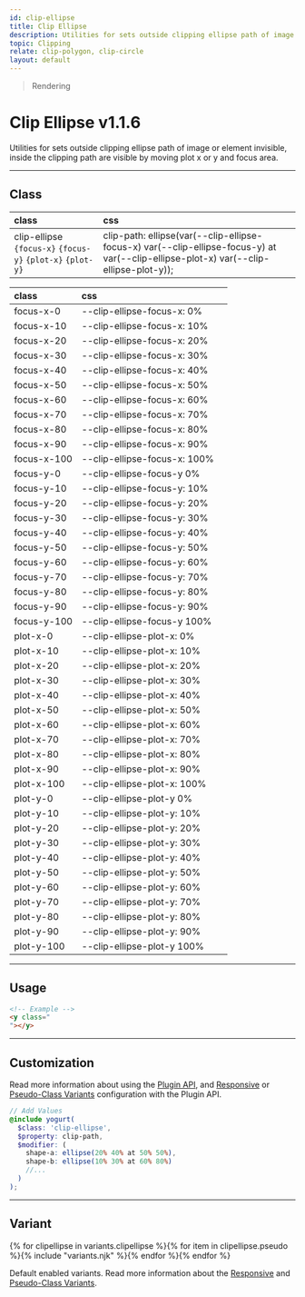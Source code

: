 ```yaml
---
id: clip-ellipse
title: Clip Ellipse
description: Utilities for sets outside clipping ellipse path of image or element invisible, inside the clipping path are visible by moving plot x or y and focus area.
topic: Clipping
relate: clip-polygon, clip-circle
layout: default
---
```


> Rendering

# Clip Ellipse <span class="ml-1 px-2 py-1 text-sm text-gray-600 (dark)text-charcoal-100 bg-gray-300 (dark)bg-gray-600">v1.1.6</span>

Utilities for sets outside clipping ellipse path of image or element invisible, inside the clipping path are visible by moving plot x or y and focus area.

---

## Class

| <span class="px-3 py-1 text-white (dark)text-charcoal-100 bg-charcoal-100 (dark)bg-gray-600 rounded-full">class</span> | <span class="px-3 py-1 text-white (dark)text-charcoal-100 bg-charcoal-100 (dark)bg-gray-600 rounded-full">css</span> |
|:--|:--|
| clip-ellipse `{focus-x}` `{focus-y}` `{plot-x}` `{plot-y}` | clip-path: ellipse(var(--clip-ellipse-focus-x) var(--clip-ellipse-focus-y) at var(--clip-ellipse-plot-x) var(--clip-ellipse-plot-y)); |

| <span class="px-3 py-1 text-white (dark)text-charcoal-100 bg-charcoal-100 (dark)bg-gray-600 rounded-full">class</span> | <span class="px-3 py-1 text-white (dark)text-charcoal-100 bg-charcoal-100 (dark)bg-gray-600 rounded-full">css</span> | |
|:--|:--|:-:|
| focus-x-0 | --clip-ellipse-focus-x: 0% | |
| focus-x-10 | --clip-ellipse-focus-x: 10% | |
| focus-x-20 | --clip-ellipse-focus-x: 20% | |
| focus-x-30 | --clip-ellipse-focus-x: 30% | |
| focus-x-40 | --clip-ellipse-focus-x: 40% | |
| focus-x-50 | --clip-ellipse-focus-x: 50% | |
| focus-x-60 | --clip-ellipse-focus-x: 60% | |
| focus-x-70 | --clip-ellipse-focus-x: 70% | |
| focus-x-80 | --clip-ellipse-focus-x: 80% | |
| focus-x-90 | --clip-ellipse-focus-x: 90% | |
| focus-x-100 | --clip-ellipse-focus-x: 100% | |
| focus-y-0 | --clip-ellipse-focus-y 0% | |
| focus-y-10 | --clip-ellipse-focus-y: 10% | |
| focus-y-20 | --clip-ellipse-focus-y: 20% | |
| focus-y-30 | --clip-ellipse-focus-y: 30% | |
| focus-y-40 | --clip-ellipse-focus-y: 40% | |
| focus-y-50 | --clip-ellipse-focus-y: 50% | |
| focus-y-60 | --clip-ellipse-focus-y: 60% | |
| focus-y-70 | --clip-ellipse-focus-y: 70% | |
| focus-y-80 | --clip-ellipse-focus-y: 80% | |
| focus-y-90 | --clip-ellipse-focus-y: 90% | |
| focus-y-100 | --clip-ellipse-focus-y 100% | |
| plot-x-0 | --clip-ellipse-plot-x: 0% | |
| plot-x-10 | --clip-ellipse-plot-x: 10% | |
| plot-x-20 | --clip-ellipse-plot-x: 20% | |
| plot-x-30 | --clip-ellipse-plot-x: 30% | |
| plot-x-40 | --clip-ellipse-plot-x: 40% | |
| plot-x-50 | --clip-ellipse-plot-x: 50% | |
| plot-x-60 | --clip-ellipse-plot-x: 60% | |
| plot-x-70 | --clip-ellipse-plot-x: 70% | |
| plot-x-80 | --clip-ellipse-plot-x: 80% | |
| plot-x-90 | --clip-ellipse-plot-x: 90% | |
| plot-x-100 | --clip-ellipse-plot-x: 100% | |
| plot-y-0 | --clip-ellipse-plot-y 0% | |
| plot-y-10 | --clip-ellipse-plot-y: 10% | |
| plot-y-20 | --clip-ellipse-plot-y: 20% | |
| plot-y-30 | --clip-ellipse-plot-y: 30% | |
| plot-y-40 | --clip-ellipse-plot-y: 40% | |
| plot-y-50 | --clip-ellipse-plot-y: 50% | |
| plot-y-60 | --clip-ellipse-plot-y: 60% | |
| plot-y-70 | --clip-ellipse-plot-y: 70% | |
| plot-y-80 | --clip-ellipse-plot-y: 80% | |
| plot-y-90 | --clip-ellipse-plot-y: 90% | |
| plot-y-100 | --clip-ellipse-plot-y 100% | |

---

## Usage

<y class="px-4 mt-2 mb-56 mx-auto w-64">

</y>

```html
<!-- Example -->
<y class="
"></y>
```

---

## Customization

Read more information about using the [Plugin API](/plugin-api/), and  [Responsive](/responsive) or [Pseudo-Class Variants](/pseudo-class-variants/) configuration with the Plugin API.

```scss
// Add Values
@include yogurt(
  $class: 'clip-ellipse',
  $property: clip-path,
  $modifier: (
    shape-a: ellipse(20% 40% at 50% 50%),
    shape-b: ellipse(10% 30% at 60% 80%)
    //...
  )
);
```

---

## Variant

<y class="flex flex-gap-2 flex-wrap justify-start items-center">{% for clipellipse in variants.clipellipse %}{% for item in clipellipse.pseudo %}{% include "variants.njk" %}{% endfor %}{% endfor %}</y>

Default enabled variants. Read more information about the [Responsive](/responsive) and [Pseudo-Class Variants](/pseudo-class-variants/).

